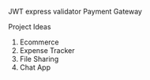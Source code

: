 JWT
express validator
Payment Gateway



Project Ideas

1. Ecommerce 
2. Expense Tracker
3. File Sharing
4. Chat App
